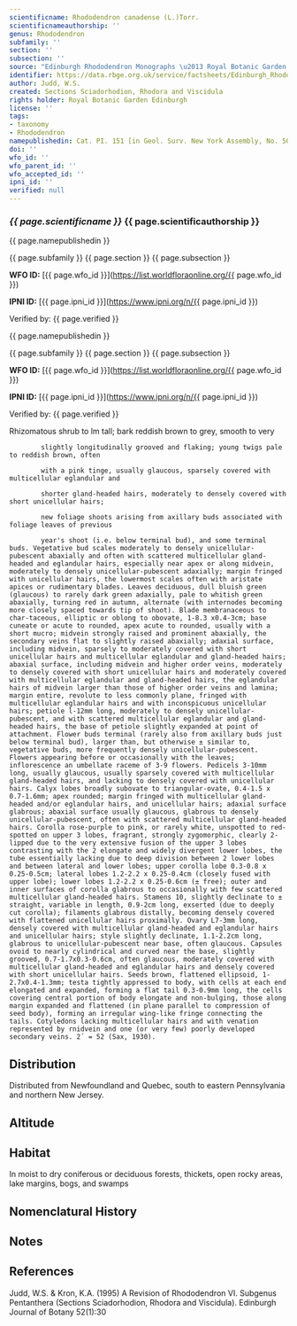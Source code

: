 ```yaml
---
scientificname: Rhododendron canadense (L.)Torr.
scientificnameauthorship: ''
genus: Rhododendron
subfamily: ''
section: ''
subsection: ''
source: "Edinburgh Rhododendron Monographs \u2013 Royal Botanic Garden Edinburgh"
identifier: https://data.rbge.org.uk/service/factsheets/Edinburgh_Rhododendron_Monographs.xhtml
author: Judd, W.S.
created: Sections Sciadorhodion, Rhodora and Viscidula
rights holder: Royal Botanic Garden Edinburgh
license: ''
tags:
- taxonomy
- Rhododendron
namepublishedin: Cat. PI. 151 [in Geol. Surv. New York Assembly, No. 50] (1841).
doi: ''
wfo_id: ''
wfo_parent_id: ''
wfo_accepted_id: ''
ipni_id: ''
verified: null
---
```

### _{{ page.scientificname }}_ {{ page.scientificauthorship }}
 {{ page.namepublishedin }}

{{ page.subfamily }} {{ page.section }} {{ page.subsection }}

**WFO ID:** [{{ page.wfo_id }}](https://list.worldfloraonline.org/{{ page.wfo_id }})

**IPNI ID:** [{{ page.ipni_id }}](https://www.ipni.org/n/{{ page.ipni_id }})

Verified by: {{ page.verified }}

 {{ page.namepublishedin }}

{{ page.subfamily }} {{ page.section }} {{ page.subsection }}

**WFO ID:** [{{ page.wfo_id }}](https://list.worldfloraonline.org/{{ page.wfo_id }})

**IPNI ID:** [{{ page.ipni_id }}](https://www.ipni.org/n/{{ page.ipni_id }})

Verified by: {{ page.verified }}



Rhizomatous shrub to lm tall; bark reddish brown to grey, smooth to very

            slightly longitudinally grooved and flaking; young twigs pale to reddish brown, often

            with a pink tinge, usually glaucous, sparsely covered with multicellular eglandular and

            shorter gland-headed hairs, moderately to densely covered with short unicellular hairs;

            new foliage shoots arising from axillary buds associated with foliage leaves of previous

            year's shoot (i.e. below terminal bud), and some terminal buds. Vegetative bud scales moderately to densely unicellular-pubescent abaxially and often with scattered multicellular gland-headed and eglandular hairs, especially near apex or along midvein, moderately to densely unicellular-pubescent adaxially; margin fringed with unicellular hairs, the lowermost scales often with aristate apices or rudimentary blades. Leaves deciduous, dull bluish green (glaucous) to rarely dark green adaxially, pale to whitish green abaxially, turning red in autumn, alternate (with internodes becoming more closely spaced towards tip of shoot). Blade membranaceous to char-taceous, elliptic or oblong to obovate, 1-8.3 x0.4-3cm; base cuneate or acute to rounded, apex acute to rounded, usually with a short mucro; midvein strongly raised and prominent abaxially, the secondary veins flat to slightly raised abaxially; adaxial surface, including midvein, sparsely to moderately covered with short unicellular hairs and multicellular eglandular and gland-headed hairs; abaxial surface, including midvein and higher order veins, moderately to densely covered with short unicellular hairs and moderately covered with multicellular eglandular and gland-headed hairs, the eglandular hairs of midvein larger than those of higher order veins and lamina; margin entire, revolute to less commonly plane, fringed with multicellular eglandular hairs and with inconspicuous unicellular hairs; petiole l-12mm long, moderately to densely unicellular-pubescent, and with scattered multicellular eglandular and gland-headed hairs, the base of petiole slightly expanded at point of attachment. Flower buds terminal (rarely also from axillary buds just below terminal bud), larger than, but otherwise ± similar to, vegetative buds, more frequently densely unicellular-pubescent. Flowers appearing before or occasionally with the leaves; inflorescence an umbellate raceme of 3-9 flowers. Pedicels 3-10mm long, usually glaucous, usually sparsely covered with multicellular gland-headed hairs, and lacking to densely covered with unicellular hairs. Calyx lobes broadly subovate to triangular-ovate, 0.4-1.5 x 0.7-1.6mm; apex rounded; margin fringed with multicellular gland-headed and/or eglandular hairs, and unicellular hairs; adaxial surface glabrous; abaxial surface usually glaucous, glabrous to densely unicellular-pubescent, often with scattered multicellular gland-headed hairs. Corolla rose-purple to pink, or rarely white, unspotted to red-spotted on upper 3 lobes, fragrant, strongly zygomorphic, clearly 2-lipped due to the very extensive fusion of the upper 3 lobes contrasting with the 2 elongate and widely divergent lower lobes, the tube essentially lacking due to deep division between 2 lower lobes and between lateral and lower lobes; upper corolla lobe 0.3-0.8 x 0.25-0.5cm; lateral lobes 1.2-2.2 x 0.25-0.4cm (closely fused with upper lobe); lower lobes 1.2-2.2 x 0.25-0.6cm (± free); outer and inner surfaces of corolla glabrous to occasionally with few scattered multicellular gland-headed hairs. Stamens 10, slightly declinate to ± straight, variable in length, 0.9-2cm long, exserted (due to deeply cut corolla); filaments glabrous distally, becoming densely covered with flattened unicellular hairs proximally. Ovary L7-3mm long, densely covered with multicellular gland-headed and eglandular hairs and unicellular hairs; style slightly declinate, 1.1-2.2cm long, glabrous to unicellular-pubescent near base, often glaucous. Capsules ovoid to nearly cylindrical and curved near the base, slightly grooved, 0.7-1.7x0.3-0.6cm, often glaucous, moderately covered with multicellular gland-headed and eglandular hairs and densely covered with short unicellular hairs. Seeds brown, flattened ellipsoid, 1-2.7x0.4-1.3mm; testa tightly appressed to body, with cells at each end elongated and expanded, forming a flat tail 0.3-0.9mm long, the cells covering central portion of body elongate and non-bulging, those along margin expanded and flattened (in plane parallel to compression of seed body), forming an irregular wing-like fringe connecting the tails. Cotyledons lacking multicellular hairs and with venation represented by rnidvein and one (or very few) poorly developed secondary veins. 2´ = 52 (Sax, 1930).

## Distribution
Distributed from Newfoundland and Quebec, south to eastern Pennsylvania and northern New Jersey.

## Altitude


## Habitat
In moist to dry coniferous or deciduous forests, thickets, open rocky areas, lake margins, bogs, and swamps

## Nomenclatural History

                       
## Notes


## References

Judd, W.S. & Kron, K.A. (1995) A Revision of Rhododendron VI. Subgenus Pentanthera (Sections Sciadorhodion, Rhodora and Viscidula). Edinburgh Journal of Botany 52(1):30
